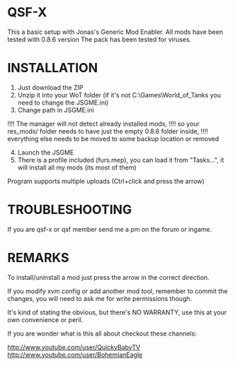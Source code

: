 QSF-X
======

This a basic setup with Jonas's Generic Mod Enabler.
All mods have been tested with 0.8.6 version
The pack has been tested for viruses.

INSTALLATION
============

1. Just download the ZIP
2. Unzip it into your WoT folder (if it's not C:\Games\World_of_Tanks you need to change the JSGME.ini)
3. Change path in JSGME.ini

!!!! The manager will not detect already installed mods,
!!!! so your res_mods/ folder needs to have just the empty 0.8.6 folder inside, 
!!!! everything else needs to be moved to some backup location or removed

4. Launch the JSGME
5. There is a profile included (furs.mep), you can load it from "Tasks...", it will install all my mods (its most of them)


Program supports multiple uploads (Ctrl+click and press the arrow)

TROUBLESHOOTING
===============
If you are qsf-x or qsf member send me a pm on the forum or ingame.

REMARKS
===============

To install/uninstall a mod just press the arrow in the correct direction.

If you modify xvm config or add another mod tool, remember to commit the changes,
you will need to ask me for write permissions though.

It's kind of stating the obvious, but there's NO WARRANTY, use this at your own convenience or peril.

If you are wonder what is this all about checkout these channels:

http://www.youtube.com/user/QuickyBabyTV
http://www.youtube.com/user/BohemianEagle